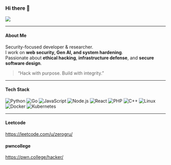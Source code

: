 ### Hi there 👋

![](https://komarev.com/ghpvc/?username=0x5A65726F677275&color=fb4362&abbreviated=true)

---

#### About Me  
Security-focused developer & researcher.  
I work on **web security, Gen AI, and system hardening**.  
Passionate about **ethical hacking**, **infrastructure defense**, and **secure software design**.

> “Hack with purpose. Build with integrity.”

---

#### Tech Stack

![Python](https://img.shields.io/badge/Python-151515?style=for-the-badge&logo=python&logoColor=3776AB)
![Go](https://img.shields.io/badge/Go-151515?style=for-the-badge&logo=go&logoColor=00ADD8)
![JavaScript](https://img.shields.io/badge/JavaScript-151515?style=for-the-badge&logo=javascript&logoColor=F7DF1E)
![Node.js](https://img.shields.io/badge/Node.js-151515?style=for-the-badge&logo=node.js&logoColor=339933)
![React](https://img.shields.io/badge/React-151515?style=for-the-badge&logo=react&logoColor=61DAFB)
![PHP](https://img.shields.io/badge/PHP-151515?style=for-the-badge&logo=php&logoColor=777BB4)
![C++](https://img.shields.io/badge/C++-151515?style=for-the-badge&logo=c%2B%2B&logoColor=00599C)
![Linux](https://img.shields.io/badge/Linux-151515?style=for-the-badge&logo=linux&logoColor=FCC624)
![Docker](https://img.shields.io/badge/Docker-151515?style=for-the-badge&logo=docker&logoColor=2496ED)
![Kubernetes](https://img.shields.io/badge/Kubernetes-151515?style=for-the-badge&logo=kubernetes&logoColor=326CE5)

---

#### Leetcode
https://leetcode.com/u/zerogru/
#### pwncollege
https://pwn.college/hacker/
